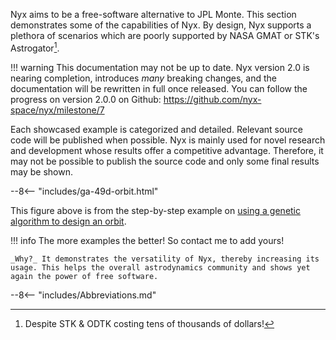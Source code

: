 Nyx aims to be a free-software alternative to JPL Monte. This section demonstrates some of the capabilities of Nyx. By design, Nyx supports a plethora of scenarios which are poorly supported by NASA GMAT or STK's Astrogator[^1].

!!! warning
    This documentation may not be up to date. Nyx version 2.0 is nearing completion, introduces _many_ breaking changes, and the documentation will be rewritten in full once released.
    You can follow the progress on version 2.0.0 on Github: <https://github.com/nyx-space/nyx/milestone/7>

Each showcased example is categorized and detailed. Relevant source code will be published when possible. Nyx is mainly used for novel research and development whose results offer a competitive advantage. Therefore, it may not be possible to publish the source code and only some final results may be shown.

--8<-- "includes/ga-49d-orbit.html"

This figure above is from the step-by-step example on [using a genetic algorithm to design an orbit](./mission_design/orbit_design_ga.md).

!!! info
    The more examples the better! So contact me to add yours!

    _Why?_ It demonstrates the versatility of Nyx, thereby increasing its usage. This helps the overall astrodynamics community and shows yet again the power of free software.

[^1]: Despite STK & ODTK costing tens of thousands of dollars!

--8<-- "includes/Abbreviations.md"